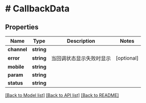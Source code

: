 # # CallbackData

## Properties

Name | Type | Description | Notes
------------ | ------------- | ------------- | -------------
**channel** | **string** |  |
**error** | **string** | 当回调状态显示失败时显示 | [optional]
**mobile** | **string** |  |
**param** | **string** |  |
**status** | **string** |  |

[[Back to Model list]](../../README.md#models) [[Back to API list]](../../README.md#endpoints) [[Back to README]](../../README.md)
